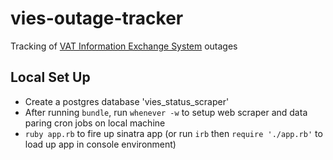# vies-outage-tracker
Tracking of [VAT Information Exchange System](http://ec.europa.eu/taxation_customs/vies/technicalInformation.html) outages

## Local Set Up
- Create a postgres database 'vies_status_scraper'
- After running `bundle`, run `whenever -w` to setup web scraper and data paring cron jobs on local machine
- `ruby app.rb` to fire up sinatra app (or run `irb` then `require './app.rb'` to load up app in console environment)
